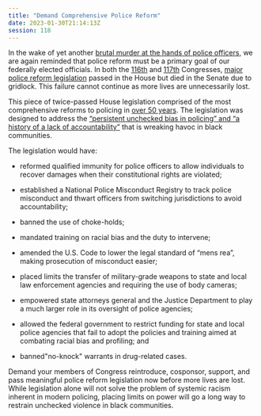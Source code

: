 ```yaml
---
title: "Demand Comprehensive Police Reform"
date: 2023-01-30T21:14:13Z
session: 118
---
```

In the wake of yet another [brutal murder at the hands of police officers,](https://www.axios.com/2023/01/30/tyre-nichols-memphis-police-beating) we are again reminded that police reform must be a primary goal of our federally elected officials. In both the [116th](https://www.congress.gov/bill/116th-congress/house-bill/7120) and [117th](https://www.congress.gov/bill/117th-congress/house-bill/1280) Congresses, [major police reform legislation](https://en.wikipedia.org/wiki/George_Floyd_Justice_in_Policing_Act) passed in the House but died in the Senate due to gridlock. This failure cannot continue as more lives are unnecessarily lost.

This piece of twice-passed House legislation comprised of the most comprehensive reforms to policing in [over 50 years](https://www.npr.org/2017/10/06/542487124/president-johnson-s-crime-commission-report-50-years-later). The legislation was designed to address the [“persistent unchecked bias in policing” and “a history of a lack of accountability”](https://www.npr.org/2020/06/08/871625856/in-wake-of-protests-democrats-to-unveil-police-reform-legislation) that is wreaking havoc in black communities. 

The legislation would have:

- reformed qualified immunity for police officers to allow individuals to recover damages when their constitutional rights are violated;

- established a National Police Misconduct Registry to track police misconduct and thwart officers from switching jurisdictions to avoid accountability;

- banned the use of choke-holds;

- mandated training on racial bias and the duty to intervene;

- amended the U.S. Code to lower the legal standard of “mens rea”, making prosecution of misconduct easier;

- placed limits the transfer of military-grade weapons to state and local law enforcement agencies and requiring the use of body cameras;

- empowered state attorneys general and the Justice Department to play a much larger role in its oversight of police agencies;

- allowed the federal government to restrict funding for state and local police agencies that fail to adopt the policies and training aimed at combating racial bias and profiling; and

- banned"no-knock" warrants in drug-related cases.

Demand your members of Congress reintroduce, cosponsor, support, and pass meaningful police reform legislation now before more lives are lost. While legislation alone will not solve the problem of systemic racism inherent in modern policing, placing limits on power will go a long way to restrain unchecked violence in black communities. 
